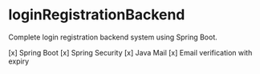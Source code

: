 # loginRegistrationBackend
Complete login registration backend system using Spring Boot.

[x] Spring Boot
[x] Spring Security
[x] Java Mail
[x] Email verification with expiry
